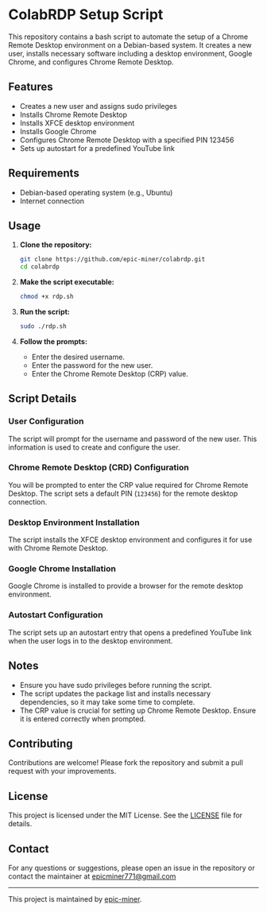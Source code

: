 # ColabRDP Setup Script

This repository contains a bash script to automate the setup of a Chrome Remote Desktop environment on a Debian-based system. It creates a new user, installs necessary software including a desktop environment, Google Chrome, and configures Chrome Remote Desktop.

## Features
- Creates a new user and assigns sudo privileges
- Installs Chrome Remote Desktop
- Installs XFCE desktop environment
- Installs Google Chrome
- Configures Chrome Remote Desktop with a specified PIN 123456
- Sets up autostart for a predefined YouTube link

## Requirements
- Debian-based operating system (e.g., Ubuntu)
- Internet connection

## Usage

1. **Clone the repository:**
    ```bash
    git clone https://github.com/epic-miner/colabrdp.git
    cd colabrdp
    ```

2. **Make the script executable:**
    ```bash
    chmod +x rdp.sh
    ```

3. **Run the script:**
    ```bash
    sudo ./rdp.sh
    ```

4. **Follow the prompts:**
    - Enter the desired username.
    - Enter the password for the new user.
    - Enter the Chrome Remote Desktop (CRP) value.

## Script Details

### User Configuration
The script will prompt for the username and password of the new user. This information is used to create and configure the user.

### Chrome Remote Desktop (CRD) Configuration
You will be prompted to enter the CRP value required for Chrome Remote Desktop. The script sets a default PIN (`123456`) for the remote desktop connection.

### Desktop Environment Installation
The script installs the XFCE desktop environment and configures it for use with Chrome Remote Desktop.

### Google Chrome Installation
Google Chrome is installed to provide a browser for the remote desktop environment.

### Autostart Configuration
The script sets up an autostart entry that opens a predefined YouTube link when the user logs in to the desktop environment.

## Notes
- Ensure you have sudo privileges before running the script.
- The script updates the package list and installs necessary dependencies, so it may take some time to complete.
- The CRP value is crucial for setting up Chrome Remote Desktop. Ensure it is entered correctly when prompted.

## Contributing
Contributions are welcome! Please fork the repository and submit a pull request with your improvements.

## License
This project is licensed under the MIT License. See the [LICENSE](LICENSE) file for details.

## Contact
For any questions or suggestions, please open an issue in the repository or contact the maintainer at epicminer771@gmail.com

---

This project is maintained by [epic-miner](https://github.com/epic-miner).
